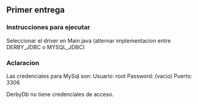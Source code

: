 ## Primer entrega

### Instrucciones para ejecutar

Seleccionar el driver en Main.java (alternar implementacion entre DERBY_JDBC o MYSQL_JDBC)

### Aclaracion

Las credenciales para MySql son:
Usuario: root
Password: (vacio)
Puerto: 3306

DerbyDb no tiene credenciales de acceso.
